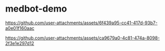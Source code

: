 # medbot-demo



https://github.com/user-attachments/assets/6f439a95-cc41-417d-93b7-a0e01f160aac



https://github.com/user-attachments/assets/ca9679a0-4c81-474a-8098-2f3e1e297d12

